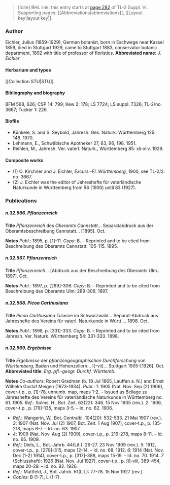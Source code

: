 > [!cite] BHL link: this entry starts at [page 282](https://www.biodiversitylibrary.org/page/33260270) of TL-2 Suppl. VI.
> Supporting pages: [[Abbreviations|abbreviations]], [[Layout key|layout key]].

### Author

Eichler, Julius (1859-1929), German botanist, born in Eschwege near Kassel 1859, died in Stuttgart 1929, came to Stuttgart 1883, conservator botanic department, 1892 with title of professor of floristics. 
**Abbreviated name**: *J. Eichler*

#### Herbarium and types

[[Collection STU|STU]].

#### Bibliography and biography

BFM 568, 626; CSP 14: 799; Kew 2: 178; LS 7724; LS suppl. 7326; TL-2/no. 3667; Tucker 1: 226.

#### Biofile

- Künkele, S. and S. Seybold, Jahresh. Ges. Naturk. Württemberg 125: 148. 1970.
- Lehmann, E., Schwäbische Apotheker 27, 63, 96, 198. 1951.
- Reihlen, M., Jahresh. Ver. vaterl. Naturk., Württemberg 85: xli-xliv. 1929.

#### Composite works

- (1) O. Kirchner and J. Eichler, *Excurs.-Fl. Württemberg*, 1900, see TL-2/2: no. 3667.
- (2) J. Eichler was the editor of Jahreshefte für vaterländische Naturkunde in Württemberg from 56 (1900) until 83 (1927).

### Publications

##### n.32.566. Pflanzenreich

**Title**
*Pflanzenreich* des *Oberamts Cannstatt*... Separatabdruck aus der Oberamtsbeschreibung Cannstatt... \[1895\]. Oct.

**Notes**
*Publ*.: 1895, p. \[1\]-11. *Copy*: B. – Reprinted and to be cited from Beschreibung des Oberamts Cannstatt: 105-115. 1895.

##### n.32.567. Pflanzenreich

**Title**
*Pflanzenreich*... \[Abdruck aus der Beschreibung des Oberamts Ulm... 1897\]. Oct.

**Notes**
*Publ*.: 1897, p. \[289\]-306. *Copy*: B. – Reprinted and to be cited from Beschreibung des Oberamts Ulm: 289-306. 1897.

##### n.32.568. Picoa Carthusiana

**Title**
*Picoa Carthusiana* Tulasne im Schwarzwald... Separat-Abdruck aus Jahreshefte des Vereins für vaterl. Naturkunde in Württ.... 1898. Oct.

**Notes**
*Publ*.: 1898, p. \[331\]-333. *Copy*: B. – Reprinted and to be cited from Jahresh. Ver. Naturk. Württemberg 54: 331-333. 1898.

##### n.32.569. Ergebnisse

**Title**
*Ergebnisse* der *pflanzengeographischen Durchforschung* von *Württemberg*, Baden und Hohenzollern... I\[-vii\]... Stuttgart 1905-\[1926\]. Oct.
**Abbreviated title**: *Erg. pfl.-geogr. Durchf. Württemb.*

**Notes**
*Co-authors*: Robert Gradman (b. 18 Jul 1865, Lauffen a. N.) and Ernst Wilhelm Gustaf Meigen (1873-1934).
*Publ*.: *1*: 1905 (Nat. Nov. Sep (2) 1906), cover-t.p., p. \[1\]-78, unnumb. map, maps 1-2. – Issued as Beilage zu Jahreshefte des Vereins für vaterländische Naturkunde in Württemberg no. 61. 1905.
*Ref*.: Solms, H., Bot. Zeit. 63(22): 346. 15 Nov 1905 (rev.). *2*: 1906, cover-t.p., p. \[79\]-135, maps 3-5. – Id. no. 62. 1906.
- *Ref*.: Wangerin, W., Bot. Centralbl. 104(20): 532-533. 21 Mai 1907 (rev.). *3*: 1907 (Nat. Nov. Jul (2) 1907, Bot. Zeit. 1 Aug 1907), cover-t.p., p. 135-218, maps 6-7. – Id. no. 63. 1907.
- *4*: 1909 (Nat. Nov. Aug (2) 1909), cover-t.p., p. 219-278, maps 8-11. – Id. no. 65. 1909.
- *Ref*.: Diels, L., Bot. Jahrb. 44(Lit.): 26-27. 23 Nov 1909 (rev.). *5*: 1912, cover-t.p., p. \[279\]-315, maps 12-14. – Id. no. 68. 1912. *6*: 1914 (Nat. Nov. Dec (1-2) 1914), cover-t.p., p. \[317\]-388, maps 15-19. – Id. no. 70. 1914. *7* (Schlussheft): 1926 (Nat. Nov. Jul 1927), cover-t.p., p. \[i\]-viii, 389-454, maps 20-29. – Id. no. 82. 1926.
- *Ref*.: Mattfeld, J., Bot. Jahrb. 61(Lit.): 77-78. 15 Nov 1927 (rev.).
- *Copies*: B (1-7), L (1-7).

